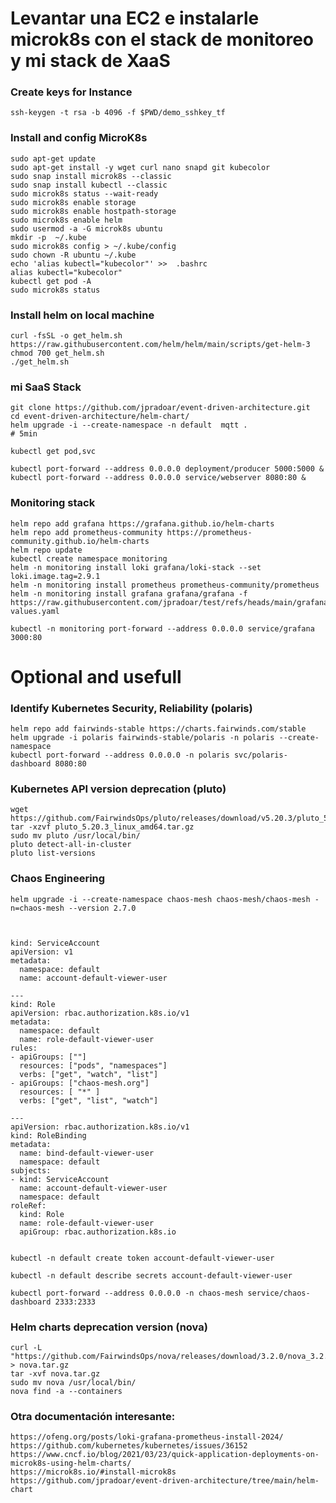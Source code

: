 



# Levantar una EC2 e instalarle microk8s con el stack de monitoreo y mi stack de XaaS



### Create keys for Instance
	ssh-keygen -t rsa -b 4096 -f $PWD/demo_sshkey_tf



### Install and config MicroK8s
	sudo apt-get update
	sudo apt-get install -y wget curl nano snapd git kubecolor
	sudo snap install microk8s --classic
	sudo snap install kubectl --classic
	sudo microk8s status --wait-ready
	sudo microk8s enable storage
	sudo microk8s enable hostpath-storage
	sudo microk8s enable helm
	sudo usermod -a -G microk8s ubuntu	
	mkdir -p  ~/.kube
	sudo microk8s config > ~/.kube/config
	sudo chown -R ubuntu ~/.kube
	echo 'alias kubectl="kubecolor"' >>  .bashrc
	alias kubectl="kubecolor"
	kubectl get pod -A
	sudo microk8s status


### Install helm on local machine
	curl -fsSL -o get_helm.sh https://raw.githubusercontent.com/helm/helm/main/scripts/get-helm-3
	chmod 700 get_helm.sh
	./get_helm.sh



### mi SaaS Stack
	git clone https://github.com/jpradoar/event-driven-architecture.git
	cd event-driven-architecture/helm-chart/
	helm upgrade -i --create-namespace -n default  mqtt .
	# 5min

	kubectl get pod,svc

	kubectl port-forward --address 0.0.0.0 deployment/producer 5000:5000 &
	kubectl port-forward --address 0.0.0.0 service/webserver 8080:80 &




### Monitoring stack
	helm repo add grafana https://grafana.github.io/helm-charts
	helm repo add prometheus-community https://prometheus-community.github.io/helm-charts
	helm repo update
	kubectl create namespace monitoring
	helm -n monitoring install loki grafana/loki-stack --set loki.image.tag=2.9.1  
	helm -n monitoring install prometheus prometheus-community/prometheus
	helm -n monitoring install grafana grafana/grafana -f https://raw.githubusercontent.com/jpradoar/test/refs/heads/main/grafana-values.yaml

	kubectl -n monitoring port-forward --address 0.0.0.0 service/grafana 3000:80

















# Optional and usefull







### Identify Kubernetes Security, Reliability (polaris)
	helm repo add fairwinds-stable https://charts.fairwinds.com/stable
	helm upgrade -i polaris fairwinds-stable/polaris -n polaris --create-namespace
	kubectl port-forward --address 0.0.0.0 -n polaris svc/polaris-dashboard 8080:80


### Kubernetes API version deprecation (pluto)
	wget https://github.com/FairwindsOps/pluto/releases/download/v5.20.3/pluto_5.20.3_linux_amd64.tar.gz
	tar -xzvf pluto_5.20.3_linux_amd64.tar.gz
	sudo mv pluto /usr/local/bin/
	pluto detect-all-in-cluster
	pluto list-versions



### Chaos Engineering
	helm upgrade -i --create-namespace chaos-mesh chaos-mesh/chaos-mesh -n=chaos-mesh --version 2.7.0



	kind: ServiceAccount
	apiVersion: v1
	metadata:
	  namespace: default
	  name: account-default-viewer-user

	---
	kind: Role
	apiVersion: rbac.authorization.k8s.io/v1
	metadata:
	  namespace: default
	  name: role-default-viewer-user
	rules:
	- apiGroups: [""]
	  resources: ["pods", "namespaces"]
	  verbs: ["get", "watch", "list"]
	- apiGroups: ["chaos-mesh.org"]
	  resources: [ "*" ]
	  verbs: ["get", "list", "watch"]

	---
	apiVersion: rbac.authorization.k8s.io/v1
	kind: RoleBinding
	metadata:
	  name: bind-default-viewer-user
	  namespace: default
	subjects:
	- kind: ServiceAccount
	  name: account-default-viewer-user
	  namespace: default
	roleRef:
	  kind: Role
	  name: role-default-viewer-user
	  apiGroup: rbac.authorization.k8s.io


	kubectl -n default create token account-default-viewer-user

	kubectl -n default describe secrets account-default-viewer-user

	kubectl port-forward --address 0.0.0.0 -n chaos-mesh service/chaos-dashboard 2333:2333





### Helm charts deprecation version (nova)
	curl -L "https://github.com/FairwindsOps/nova/releases/download/3.2.0/nova_3.2.0_linux_amd64.tar.gz" > nova.tar.gz
	tar -xvf nova.tar.gz
	sudo mv nova /usr/local/bin/
	nova find -a --containers














### Otra documentación interesante:
	https://ofeng.org/posts/loki-grafana-prometheus-install-2024/
	https://github.com/kubernetes/kubernetes/issues/36152
	https://www.cncf.io/blog/2021/03/23/quick-application-deployments-on-microk8s-using-helm-charts/
	https://microk8s.io/#install-microk8s
	https://github.com/jpradoar/event-driven-architecture/tree/main/helm-chart
